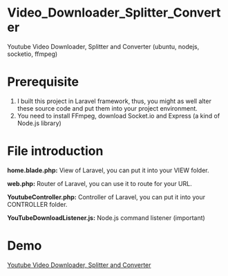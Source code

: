 # Video_Downloader_Splitter_Converter
Youtube Video Downloader, Splitter and Converter (ubuntu, nodejs, socketio, ffmpeg) 

# Prerequisite 
1. I built this project in Laravel framework, thus, you might as well alter these source code and put them into your project environment.
2. You need to install FFmpeg, download Socket.io and Express (a kind of Node.js library)

# File introduction
**home.blade.php:**
View of Laravel, you can put it into your VIEW folder.

**web.php:**
Router of Laravel, you can use it to route for your URL.

**YoutubeController.php:**
Controller of Laravel, you can put it into your CONTROLLER folder.

**YouTubeDownloadListener.js:**
Node.js command listener (important)

# Demo
[Youtube Video Downloader, Splitter and Converter](https://www.youtube.com/watch?v=2whO3-DBXkw)
